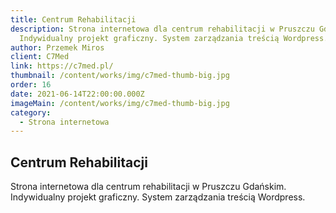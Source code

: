 ```yaml
---
title: Centrum Rehabilitacji
description: Strona internetowa dla centrum rehabilitacji w Pruszczu Gdańskim.
  Indywidualny projekt graficzny. System zarządzania treścią Wordpress.
author: Przemek Miros
client: C7Med
link: https://c7med.pl/
thumbnail: /content/works/img/c7med-thumb-big.jpg
order: 16
date: 2021-06-14T22:00:00.000Z
imageMain: /content/works/img/c7med-thumb-big.jpg
category:
  - Strona internetowa
---
```


## Centrum Rehabilitacji

Strona internetowa dla centrum rehabilitacji w Pruszczu Gdańskim. Indywidualny projekt graficzny. System zarządzania treścią Wordpress.
